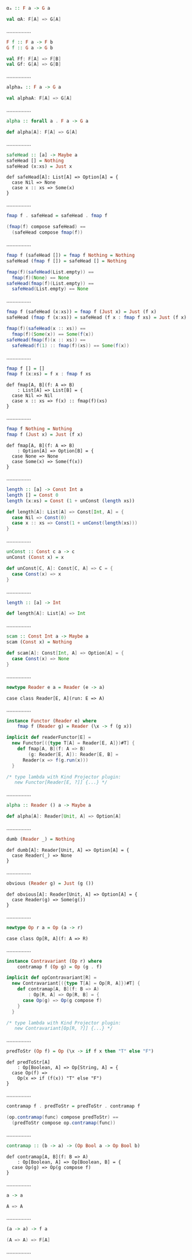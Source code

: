 ```Haskell
αₐ :: F a -> G a
```
```scala
val αA: F[A] => G[A]
```
................
```Haskell
F f :: F a -> F b
G f :: G a -> G b
```
```scala
val Ff: F[A] => F[B]
val Gf: G[A] => G[B]
```
................
```Haskell
alphaₐ :: F a -> G a
```
```scala
val alphaA: F[A] => G[A]
```
................
```Haskell
alpha :: forall a . F a -> G a
```
```scala
def alpha[A]: F[A] => G[A]
```
................
```Haskell
safeHead :: [a] -> Maybe a
safeHead [] = Nothing
safeHead (x:xs) = Just x
```
```tut:silent
def safeHead[A]: List[A] => Option[A] = {
  case Nil => None
  case x :: xs => Some(x)
}
```
................
```Haskell
fmap f . safeHead = safeHead . fmap f
```
```scala
(fmap(f) compose safeHead) ==
  (safeHead compose fmap(f))
```
................
```Haskell
fmap f (safeHead []) = fmap f Nothing = Nothing
safeHead (fmap f []) = safeHead [] = Nothing
```
```scala
fmap(f)(safeHead(List.empty)) ==
  fmap(f)(None) == None
safeHead(fmap(f)(List.empty)) ==
  safeHead(List.empty) == None
```
................
```Haskell
fmap f (safeHead (x:xs)) = fmap f (Just x) = Just (f x)
safeHead (fmap f (x:xs)) = safeHead (f x : fmap f xs) = Just (f x)
```
```scala
fmap(f)(safeHead(x :: xs)) ==
  fmap(f)(Some(x)) == Some(f(x))
safeHead(fmap(f)(x :: xs)) ==
  safeHead(f(1) :: fmap(f)(xs)) == Some(f(x))
```
................
```Haskell
fmap f [] = []
fmap f (x:xs) = f x : fmap f xs
```
```tut:silent
def fmap[A, B](f: A => B)
    : List[A] => List[B] = {
  case Nil => Nil
  case x :: xs => f(x) :: fmap(f)(xs)
}
```
................
```Haskell
fmap f Nothing = Nothing
fmap f (Just x) = Just (f x)
```
```tut:silent
def fmap[A, B](f: A => B)
    : Option[A] => Option[B] = {
  case None => None
  case Some(x) => Some(f(x))
}
```
................
```Haskell
length :: [a] -> Const Int a
length [] = Const 0
length (x:xs) = Const (1 + unConst (length xs))
```
```scala
def length[A]: List[A] => Const[Int, A] = {
  case Nil => Const(0)
  case x :: xs => Const(1 + unConst(length(xs)))
}
```
................
```Haskell
unConst :: Const c a -> c
unConst (Const x) = x
```
```scala
def unConst[C, A]: Const[C, A] => C = {
  case Const(x) => x
}
```
................
```Haskell
length :: [a] -> Int
```
```scala
def length[A]: List[A] => Int
```
................
```Haskell
scam :: Const Int a -> Maybe a
scam (Const x) = Nothing
```
```scala
def scam[A]: Const[Int, A] => Option[A] = {
  case Const(x) => None
}
```
................
```Haskell
newtype Reader e a = Reader (e -> a)
```
```tut:silent
case class Reader[E, A](run: E => A)
```
................
```Haskell
instance Functor (Reader e) where
    fmap f (Reader g) = Reader (\x -> f (g x))
```
```scala
implicit def readerFunctor[E] =
  new Functor[({type T[A] = Reader[E, A]})#T] {
    def fmap[A, B](f: A => B)
        (g: Reader[E, A]): Reader[E, B] =
      Reader(x => f(g.run(x)))
  }

/* type lambda with Kind Projector plugin:
   new Functor[Reader[E, ?]] {...} */
```
................
```Haskell
alpha :: Reader () a -> Maybe a
```
```scala
def alpha[A]: Reader[Unit, A] => Option[A]
```
................
```Haskell
dumb (Reader _) = Nothing
```
```tut:silent
def dumb[A]: Reader[Unit, A] => Option[A] = {
  case Reader(_) => None
}
```
................
```Haskell
obvious (Reader g) = Just (g ())
```
```tut:silent
def obvious[A]: Reader[Unit, A] => Option[A] = {
  case Reader(g) => Some(g())
}
```
................
```Haskell
newtype Op r a = Op (a -> r)
```
```tut:silent
case class Op[R, A](f: A => R)
```
................
```Haskell
instance Contravariant (Op r) where
    contramap f (Op g) = Op (g . f)
```
```scala
implicit def opContravariant[R] =
  new Contravariant[({type T[A] = Op[R, A]})#T] {
    def contramap[A, B](f: B => A)
        : Op[R, A] => Op[R, B] = {
      case Op(g) => Op(g compose f)
    }
  }

/* type lambda with Kind Projector plugin:
   new Contravariant[Op[R, ?]] {...} */
```
................
```Haskell
predToStr (Op f) = Op (\x -> if f x then "T" else "F")
```
```tut:silent
def predToStr[A]
    : Op[Boolean, A] => Op[String, A] = {
  case Op(f) =>
    Op(x => if (f(x)) "T" else "F")
}
```
................
```Haskell
contramap f . predToStr = predToStr . contramap f
```
```scala
(op.contramap(func) compose predToStr) ==
  (predToStr compose op.contramap(func))
```
................
```Haskell
contramap :: (b -> a) -> (Op Bool a -> Op Bool b)
```
```tut:silent
def contramap[A, B](f: B => A)
    : Op[Boolean, A] => Op[Boolean, B] = {
  case Op(g) => Op(g compose f)
}
```
................
```Haskell
a -> a
```
```scala
A => A
```
................
```Haskell
(a -> a) -> f a
```
```scala
(A => A) => F[A]
```
................
